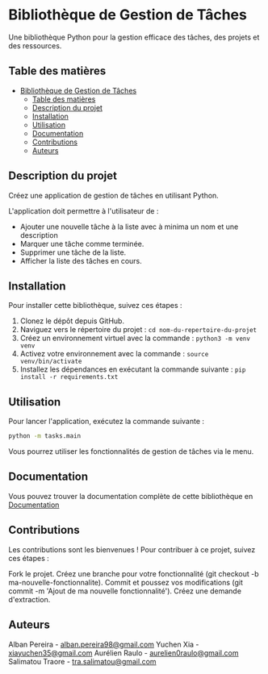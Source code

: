 # Bibliothèque de Gestion de Tâches

Une bibliothèque Python pour la gestion efficace des tâches, des projets et des ressources.

## Table des matières

- [Bibliothèque de Gestion de Tâches](#bibliothèque-de-gestion-de-tâches)
  - [Table des matières](#table-des-matières)
  - [Description du projet](#description-du-projet)
  - [Installation](#installation)
  - [Utilisation](#utilisation)
  - [Documentation](#documentation)
  - [Contributions](#contributions)
  - [Auteurs](#auteurs)


## Description du projet

Créez une application de gestion de tâches en utilisant Python.

L'application doit permettre à l'utilisateur de :
- Ajouter une nouvelle tâche à la liste avec à minima un nom et une description
- Marquer une tâche comme terminée.
- Supprimer une tâche de la liste.
- Afficher la liste des tâches en cours.

## Installation

Pour installer cette bibliothèque, suivez ces étapes :

1. Clonez le dépôt depuis GitHub.
2. Naviguez vers le répertoire du projet : `cd nom-du-repertoire-du-projet`
3. Créez un environnement virtuel avec la commande : `python3 -m venv venv`
4. Activez votre environnement avec la commande : `source venv/bin/activate`
5. Installez les dépendances en exécutant la commande suivante : `pip install -r requirements.txt`


## Utilisation

Pour lancer l'application, exécutez la commande suivante :

```bash
python -m tasks.main
```

Vous pourrez utiliser les fonctionnalités de gestion de tâches via le menu.


## Documentation

Vous pouvez trouver la documentation complète de cette bibliothèque en [Documentation](file:///Users/salimatoutraore/Desktop/Télécom/S1/Kit_data/Projet/Project-Kit_Bigdata/docs/_build/html/index.html)





## Contributions

Les contributions sont les bienvenues ! Pour contribuer à ce projet, suivez ces étapes :

Fork le projet.
Créez une branche pour votre fonctionnalité (git checkout -b ma-nouvelle-fonctionnalite).
Commit et poussez vos modifications (git commit -m 'Ajout de ma nouvelle fonctionnalité').
Créez une demande d'extraction.

## Auteurs

Alban Pereira - alban.pereira98@gmail.com
Yuchen Xia - xiayuchen35@gmail.com
Aurélien Raulo - aurelien0raulo@gmail.com
Salimatou Traore - tra.salimatou@gmail.com